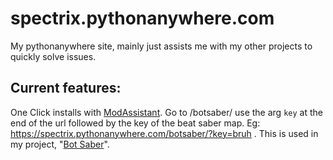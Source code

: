 # spectrix.pythonanywhere.com
My pythonanywhere site, mainly just assists me with my other projects to quickly solve issues.

## Current features:
One Click installs with [ModAssistant](https://github.com/Assistant/ModAssistant). Go to /botsaber/ use the arg `key` at the end of the url followed by the key of the beat saber map. Eg: https://spectrix.pythonanywhere.com/botsaber/?key=bruh . This is used in my project, "[Bot Saber](https://github.com/SpectrixOfficial/bot-saber)".

